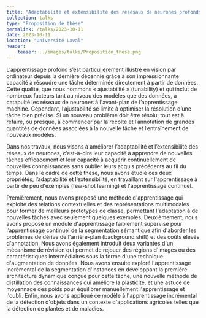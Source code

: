 ```yaml
---
title: "Adaptabilité et extensibilité des résesaux de neurones profonds"
collection: talks
type: "Proposition de thèse"
permalink: /talks/2023-10-11
date: 2023-10-11
location: "Université Laval"
header:
    teaser: ../images/talks/Proposition_these.png
---
```


L’apprentissage profond s’est particulièrement illustré en vision par ordinateur depuis la dernière décennie grâce à son impressionnante capacité à résoudre une tâche déterminée directement à partir de données. Cette qualité, que nous nommons « ajustabilité » (tunability) et qui inclut de nombreux facteurs tant au niveau des modèles que des données, a catapulté les réseaux de neurones à l'avant-plan de l’apprentissage machine. Cependant, l’ajustabilité se limite à optimiser la résolution d’une tâche bien précise. Si un nouveau problème doit être résolu, tout est à refaire, ou presque, à commencer par la récolte et l’annotation de grandes quantités de données associées à la nouvelle tâche et l’entraînement de nouveaux modèles.   

Dans nos travaux, nous visons à améliorer l’adaptabilité et l’extensibilité des réseaux de neurones, c’est-à-dire leur capacité à apprendre de nouvelles tâches efficacement et leur capacité à acquérir continuellement de nouvelles connaissances sans oublier leurs acquis précédents au fil du temps. Dans le cadre de cette thèse, nous avons étudié ces deux propriétés, l’adaptabilité et l’extensibilité, en travaillant sur l'apprentissage à partir de peu d'exemples (few-shot learning) et l'apprentissage continuel.  

Premièrement, nous avons proposé une méthode d'apprentissage qui exploite des relations contextuelles et des représentations multimodales pour former de meilleurs prototypes de classe, permettant l'adaptation à de nouvelles tâches avec seulement quelques exemples. Deuxièmement, nous avons proposé un module d'apprentissage faiblement supervisé pour l’apprentissage continuel de la segmentation sémantique afin d'aborder les problèmes de dérive de l'arrière-plan (background shift) et des coûts élevés d'annotation. Nous avons également introduit deux variantes d'un mécanisme de révision qui permet de rejouer des régions d'images ou des caractéristiques intermédiaires sous la forme d'une technique d'augmentation de données. Nous avons ensuite exploré l'apprentissage incrémental de la segmentation d'instances en développant la première architecture dynamique conçue pour cette tâche, une nouvelle méthode de distillation des connaissances qui améliore la plasticité, et une astuce de moyennage des poids pour équilibrer manuellement l'apprentissage et l'oubli. Enfin, nous avons appliqué ce modèle à l'apprentissage incrémental de la détection d'objets dans un contexte d'applications agricoles telles que la détection de plantes et de maladies.